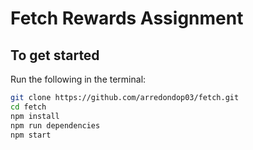 # Fetch Rewards Assignment

## To get started

Run the following in the terminal:

```bash
git clone https://github.com/arredondop03/fetch.git
cd fetch
npm install
npm run dependencies
npm start
```